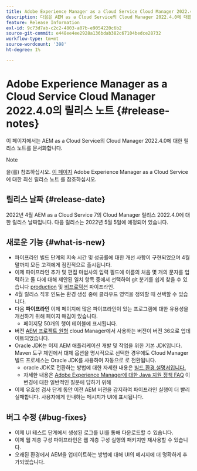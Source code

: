 ```yaml
---
title: Adobe Experience Manager as a Cloud Service Cloud Manager 2022.4.0의 릴리스 노트
description: 다음은 AEM as a Cloud Service의 Cloud Manager 2022.4.0에 대한 릴리스 노트입니다.
feature: Release Information
exl-id: 9c73d7ab-c2c2-4803-a07b-e9054220c6b2
source-git-commit: e448ee4ee2928a136bdab382c67104bedce28732
workflow-type: tm+mt
source-wordcount: '398'
ht-degree: 1%

---
```



# Adobe Experience Manager as a Cloud Service Cloud Manager 2022.4.0의 릴리스 노트 {#release-notes}

이 페이지에서는 AEM as a Cloud Service의 Cloud Manager 2022.4.0에 대한 릴리스 노트를 문서화합니다.

>[!NOTE]
>
>을(를) 참조하십시오. [이 페이지](/help/release-notes/release-notes-cloud/release-notes-current.md) Adobe Experience Manager as a Cloud Service에 대한 최신 릴리스 노트 를 참조하십시오.

## 릴리스 날짜 {#release-date}

2022년 4월 AEM as a Cloud Service 7의 Cloud Manager 릴리스 2022.4.0에 대한 릴리스 날짜입니다. 다음 릴리스는 2022년 5월 5일에 예정되어 있습니다.

## 새로운 기능 {#what-is-new}

* 파이프라인 빌드 단계의 지속 시간 및 성공률에 대한 개선 사항이 구현되었으며 4월 말까지 모든 고객에게 점진적으로 출시됩니다.
* 이제 파이프라인 추가 및 편집 마법사의 입력 필드에 이름의 처음 몇 개의 문자를 입력하고 둘 다에 대해 제안된 일치 항목 중에서 선택하여 git 분기를 쉽게 찾을 수 있습니다 [production](/help/implementing/cloud-manager/configuring-pipelines/configuring-production-pipelines.md) 및 [비프로덕션](/help/implementing/cloud-manager/configuring-pipelines/configuring-non-production-pipelines.md) 파이프라인.
* 4월 릴리스 직후 인도는 환경 생성 중에 클라우드 영역을 정의할 때 선택할 수 있습니다.
* 다음 **파이프라인** 이제 페이지에 많은 파이프라인이 있는 프로그램에 대한 유용성을 개선하기 위해 페이지 매김이 있습니다.
   * 페이지당 50개의 행이 테이블에 표시됩니다.
* 버전 [AEM 프로젝트 원형](https://experienceleague.adobe.com/docs/experience-manager-core-components/using/developing/archetype/overview.html) cloud Manager에서 사용하는 버전이 버전 36으로 업데이트되었습니다.
* Oracle JDK는 이제 AEM 애플리케이션 개발 및 작업을 위한 기본 JDK입니다. Maven 도구 체인에서 대체 옵션을 명시적으로 선택한 경우에도 Cloud Manager 빌드 프로세스는 Oracle JDK를 사용하여 자동으로 로 전환됩니다.
   * oracle JDK로 전환하는 방법에 대한 자세한 내용은 [빌드 환경 설명서입니다.](/help/implementing/cloud-manager/getting-access-to-aem-in-cloud/build-environment-details.md#using-java-support)
   * 자세한 내용은 [Adobe Experience Manager에 대한 Java 지원 정책 FAQ](https://experienceleague.adobe.com/docs/experience-manager-65/assets/Java_Policy_for_Adobe_Experience_Manager.pdf) 이 변경에 대한 일반적인 질문에 답하기 위해
* 이제 유효성 검사 단계 동안 이전 AEM 버전을 감지하여 파이프라인 실행이 더 빨리 실패합니다. 사용자에게 안내하는 메시지가 UI에 표시됩니다.

## 버그 수정 {#bug-fixes}

* 이제 UI 테스트 단계에서 생성된 로그를 UI를 통해 다운로드할 수 있습니다.
* 이제 웹 계층 구성 파이프라인은 웹 계층 구성 실행의 패키지만 재사용할 수 있습니다.
* 오래된 환경에서 AEM을 업데이트하는 방법에 대해 UI의 메시지에 더 명확하게 추가되었습니다.
